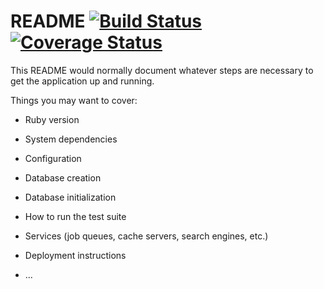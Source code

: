 # README [![Build Status](https://travis-ci.org/ganddev/breminale_backend.svg?branch=develop)](https://travis-ci.org/ganddev/breminale_backend) [![Coverage Status](https://coveralls.io/repos/github/ganddev/breminale_backend/badge.svg)](https://coveralls.io/github/ganddev/breminale_backend)

This README would normally document whatever steps are necessary to get the
application up and running.

Things you may want to cover:

* Ruby version

* System dependencies

* Configuration

* Database creation

* Database initialization

* How to run the test suite

* Services (job queues, cache servers, search engines, etc.)

* Deployment instructions

* ...
